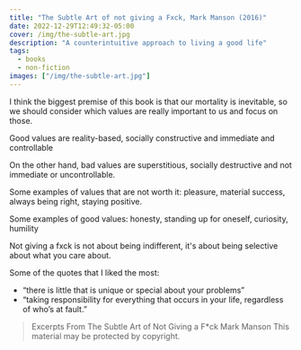 ```yaml
---
title: "The Subtle Art of not giving a Fxck, Mark Manson (2016)"
date: 2022-12-29T12:49:32-05:00
cover: /img/the-subtle-art.jpg
description: "A counterintuitive approach to living a good life"
tags:
  - books
  - non-fiction
images: ["/img/the-subtle-art.jpg"]
---
```


I think the biggest premise of this book is that our mortality is inevitable, so we should consider which values are really important to us and focus on those.

Good values are reality-based, socially constructive and immediate and controllable

On the other hand, bad values are superstitious, socially destructive and not immediate or uncontrollable.

Some examples of values that are not worth it: pleasure, material success, always being right, staying positive.

Some examples of good values: honesty, standing up for oneself, curiosity, humility

Not giving a fxck is not about being indifferent, it's about being selective about what you care about.

Some of the quotes that I liked the most:

- “there is little that is unique or special about your problems”
- “taking responsibility for everything that occurs in your life, regardless of who’s at fault.”

> Excerpts From
> The Subtle Art of Not Giving a F\*ck
> Mark Manson
> This material may be protected by copyright.
